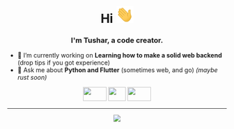 <h1 align="center">Hi <img src="https://raw.githubusercontent.com/ABSphreak/ABSphreak/master/gifs/Hi.gif" width="40px" /></h1>
<h3 align="center">I'm Tushar, a code creator.</h3>

- 🔭 I’m currently working on **Learning how to make a solid web backend** (drop tips if you got experience)
- 💬 Ask me about **Python and Flutter** (sometimes web, and go) _(maybe rust soon)_

<p align="center">
<a href="mailto:tushar.sadhwani000@gmail.com" target="blank"><img src="https://cdn.jsdelivr.net/npm/simple-icons@3.0.1/icons/gmail.svg" height="32" width="54" /></a>
<a href="https://t.me/tusharsadhwani" target="blank"><img src="https://cdn.jsdelivr.net/npm/simple-icons@3.0.1/icons/minutemailer.svg" height="32" width="40" /></a>
<a href="https://instagram.com/sadhlife" target="blank"><img src="https://cdn.jsdelivr.net/npm/simple-icons@3.0.1/icons/instagram.svg" height="32" width="54" /></a>
</p>

---

<p align="center">
  <img src="https://github-readme-stats.vercel.app/api?username=tusharsadhwani&show_icons=true">
</p>
